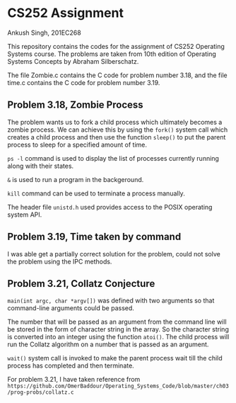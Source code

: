 # CS252 Assignment
Ankush Singh,
201EC268

This repository contains the codes for the assignment of CS252 Operating Systems course. The problems are taken from 10th edition of Operating Systems Concepts by Abraham Silberschatz.

The file Zombie.c contains the C code for problem number 3.18, and the file time.c contains the C code for problem number 3.19.

## Problem 3.18, Zombie Process

The problem wants us to fork a child process which ultimately becomes a zombie process. 
We can achieve this by using the `fork()` system call which creates a child process and then use the function `sleep()` to put the parent process to sleep for a specified amount of time. 

`ps -l` command is used to display the list of processes currently running along with their states.

`&` is used to run a program in the backgeround.

`kill` command can be used to terminate a process manually.

The header file `unistd.h` used provides access to the POSIX operating system API.
 
 
 ## Problem 3.19, Time taken by command
 
 I was able get a partially correct solution for the problem, could not solve the problem using the IPC methods.
 
 ## Problem 3.21, Collatz Conjecture
 
 `main(int argc, char *argv[])` was defined with two arguments so that command-line arguments could be passed. 
 
 The number that will be passed as an argument from the command line will be stored in the form of character string in the array. So the character string is converted 
 into an integer using the function `atoi()`.
 The child process will run the Collatz algorithm on a number that is passed as an argument.
 
 `wait()` system call is invoked to make the parent process wait till the child process has completed and then terminate.
 
 For problem 3.21, I have taken reference from `https://github.com/OmerBaddour/Operating_Systems_Code/blob/master/ch03/prog-probs/collatz.c`

